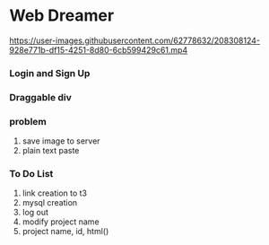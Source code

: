 # Web Dreamer

https://user-images.githubusercontent.com/62778632/208308124-928e771b-df15-4251-8d80-6cb599429c61.mp4


### Login and Sign Up

### Draggable div


### problem
1. save image to server
2. plain text paste


### To Do List
1. link creation to t3
2. mysql creation
3. log out
4. modify project name
5. project name, id, html()